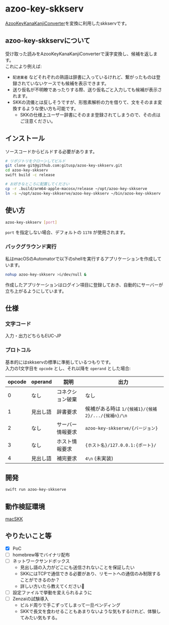 azoo-key-skkserv
===

[AzooKeyKanaKanjiConverter](https://github.com/azooKey/AzooKeyKanaKanjiConverter)を変換に利用したskkservです。

## azoo-key-skkservについて

受け取った読みをAzooKeyKanaKanjiConverterで漢字変換し、候補を返します。  
これにより例えば:

- `配達業者` などそれぞれの熟語は辞書に入っているけれど、繋がったものは登録されていないケースでも候補を表示できます。
- 送り仮名が不明瞭であったりする際、送り仮名ごと入力しても候補が表示されます。
- SKKの流儀とは反しそうですが、形態素解析の力を借りて、文をそのまま変換するような使い方も可能です。
    - SKKの仕様上ユーザー辞書にそのまま登録されてしまうので、その点はご注意ください。

## インストール

ソースコードからビルドする必要があります。

```sh
# リポジトリをクローンしてビルド
git clone git@github.com:gitusp/azoo-key-skkserv.git
cd azoo-key-skkserv
swift build -c release

# お好きなところに配置してください
cp -r .build/arm64-apple-macosx/release ~/opt/azoo-key-skkserve
ln -s ~/opt/azoo-key-skkserve/azoo-key-skkserv ~/bin/azoo-key-skkserv
```

## 使い方

```sh
azoo-key-skkserv [port]
```

`port` を指定しない場合、デフォルトの `1178` が使用されます。

### バックグラウンド実行

私はmacOSのAutomatorで以下のshellを実行するアプリケーションを作成しています。

```sh
nohup azoo-key-skkserv >&/dev/null &
```

作成したアプリケーションはログイン項目に登録しておき、自動的にサーバーが立ち上がるようにしています。

## 仕様

### 文字コード

入力・出力どちらもEUC-JP

### プロトコル

基本的にはskkservの標準に準拠しているつもりです。  
入力の1文字目を `opcode` とし、それ以降を `operand` とした場合:

| opcode | operand  | 説明             | 出力                                              |
|--------|----------|------------------|---------------------------------------------------|
| 0      | なし     | コネクション破棄 | なし                                              |
| 1      | 見出し語 | 辞書要求         | 候補がある時は `1/{候補1}/{候補2}/.../{候補n}/\n` |
| 2      | なし     | サーバー情報要求 | `azoo-key-skkserve/{バージョン} `                 |
| 3      | なし     | ホスト情報要求   | `{ホスト名}/127.0.0.1:{ポート}/ `                 |
| 4      | 見出し語 | 補完要求         | `4\n` (未実装)                                    |

## 開発

```sh
swift run azoo-key-skkserve
```

## 動作検証環境

[macSKK](https://github.com/mtgto/macSKK)

## やりたいこと等

- [x] PoC
- [ ] homebrew等でバイナリ配布
- [ ] ネットワークサンドボックス
    - 見出し語の入力がどこにも送信されないことを保証したい
    - SKKにはTCPで通信できる必要があり、リモートへの通信のみ制限することができるのか？
    - 詳しい方いたら教えてください🙏
- [ ] 設定ファイルで挙動を変えられるように
- [ ] Zenzaiの試験導入
    - ビルド周りで手こずってしまって一旦ペンディング
    - SKKで長文を食わせることもあまりないような気もするけれど、体験してみたい気もする。
